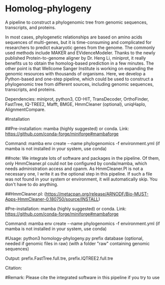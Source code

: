 # Homolog-phylogeny
A pipeline to construct a phylogenomic tree from genomic sequences, transcripts, and proteins.

In most cases, phylogenetic relationships are based on amino acids sequences of multi-genes, but it is time-consuming and complicated for researchers to predict eukaryotic genes from the genome. The commonly used methods include MAKER and EVidenceModeler. Thanks to the newly published Protein-to-genome aligner by Dr. Heng Li, miniprot, it really benefits us to obtain the homolog-based prediction in a few minutes. The other point is that Wellcome Sanger Institute is working on expanding the genomic resources with thousands of organisms. Here, we develop a Python-based and one-step pipeline, which could be used to construct a phylogenomic tree from different sources, including genomic sequences, transcripts, and proteins.

Dependencies: miniprot, python3, CD-HIT, TransDecoder, OrthoFinder, FastTree, IQ-TREE2, Mafft, BMGE, HmmCleaner (optional), uniqHaplo, AlignmentCompare.


#Installation

##Pre-installation: mamba (highly suggested) or conda. Link: https://github.com/conda-forge/miniforge#mambaforge 

Command: mamba env create --name phylogenomics -f environment.yml (if mamba is not installed in your system, use conda)

##note: We integrate lots of software and packages in the pipeline. Of them, only HmmCleaner.pl could not be configured by conda/mamba, which needs administration access and cpanm. As HmmCleaner.Pl is not a necessary one, I write it as the optional step in this pipeline. If such a file was not found in your system or environment, it will automatically skip. You don't have to do anything. 

##HmmCleaner.pl: (https://metacpan.org/release/ARNODF/Bio-MUST-Apps-HmmCleaner-0.180750/source/INSTALL)

#Pre-installation: mamba (highly suggested) or conda. Link: https://github.com/conda-forge/miniforge#mambaforge

Command: mamba env create --name phylogenomics -f environment.yml (if mamba is not installed in your system, use conda)

#Usage: python3 homology-phylogeny.py prefix database (optional, needed if genomic files in raw) (with a folder "raw" containing genomic sequences)

Output: prefix.FastTree.full.tre, prefix.IQTREE2.full.tre

Citation: 

#Remark: Please cite the integrated software in this pipeline if you try to use 
